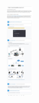 <img src="assets/2023.05.12%20-%2009_42_53%20-%20%20%5BGoogle%20Chrome-Course%20COMP4130%20-%20Managing%20Software%20Quality%20and%20Process%20-%20Sem%201%202023%5D%20-.jpg" alt="2023.05.12 - 09_42_53 -  [Google Chrome-Course COMP4130 - Managing Software Quality and Process - Sem 1 2023] -" style="zoom:20%;" /> 
